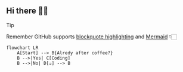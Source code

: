## Hi there 👋🏻

> [!TIP]
> Remember GitHub supports [blockquote highlighting](https://github.com/orgs/community/discussions/16925) and [Mermaid](https://docs.github.com/en/get-started/writing-on-github/working-with-advanced-formatting/creating-diagrams) 👇🏻

```mermaid
flowchart LR
    A[Start] --> B{Alredy after coffee?}
    B -->|Yes| C[Coding]
    B -->|No| D[☕️] --> B
```
